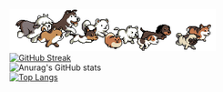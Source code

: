 ![](./dog_running.gif)<br>
[![GitHub Streak](https://streak-stats.demolab.com?user=DarkAlessa&theme=dark)](https://git.io/streak-stats)<br>
![Anurag's GitHub stats](https://github-readme-stats.vercel.app/api?username=DarkAlessa&theme=gruvbox&show_icons=true)<br>
[![Top Langs](https://github-readme-stats.vercel.app/api/top-langs/?username=DarkAlessa&layout=compact)](https://github.com/anuraghazra/github-readme-stats)
